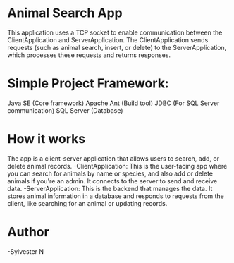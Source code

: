 # Animal Search App
This application uses a TCP socket to enable communication between the ClientApplication and ServerApplication. The ClientApplication sends requests (such as animal search, insert, or delete) to the ServerApplication, which processes these requests and returns responses.

# Simple Project Framework:
Java SE (Core framework)
Apache Ant (Build tool)
JDBC (For SQL Server communication)
SQL Server (Database)

# How it works 
The app is a client-server application that allows users to search, add, or delete animal records.
-ClientApplication: This is the user-facing app where you can search for animals by name or species, and also add or delete animals if you're an admin. It connects to the server to send and receive data.
-ServerApplication: This is the backend that manages the data. It stores animal information in a database and responds to requests from the client, like searching for an animal or updating records.

# Author 
-Sylvester N
